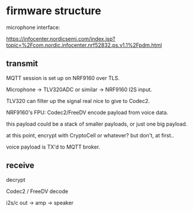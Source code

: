 # firmware structure

microphone interface: 

https://infocenter.nordicsemi.com/index.jsp?topic=%2Fcom.nordic.infocenter.nrf52832.ps.v1.1%2Fpdm.html

## transmit

MQTT session is set up on NRF9160 over TLS.

Microphone -> TLV320ADC or similar -> NRF9160 I2S input.

TLV320 can filter up the signal real nice to give to Codec2.

NRF9160's FPU: Codec2/FreeDV encode payload from voice data.
 
this payload could be a stack of smaller payloads, or just one big payload.

at this point, encrypt with CryptoCell or whatever?  but don't, at first..

voice payload is TX'd to MQTT broker.

## receive

decrypt

Codec2 / FreeDV decode

i2s/c out -> amp -> speaker
